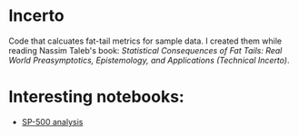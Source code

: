 # Incerto

Code that calcuates fat-tail metrics for sample data. I created them while reading Nassim Taleb's book: *Statistical Consequences of Fat Tails: Real World Preasymptotics, Epistemology, and Applications (Technical Incerto)*. 

# Interesting notebooks:

- [SP-500 analysis](https://deepnote.com/workspace/omicron-9d7e-2559ece8-2934-4573-8527-29118c415320/project/technical-incerto-f011e033-c30a-4d75-b93f-d3a250293c14/%2FSP-500%20Analysis.ipynb)
